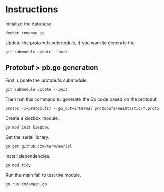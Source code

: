 # Instructions

Initialize the database.

```
docker compose up
```

Update the protobufs submodule, if you want to generate the 

```
git submodule update --init
```

## Protobuf > pb.go generation

First, update the protobufs submodule.

```
git submodule update --init
```

Then run this command tu generate the Go code based on the protobuf.

```
protoc -I=protobufs/ --go_out=internal protobufs/meshtastic/*.proto
```

Create a kiezbox module.

```
go mod init kiezbox
```

Get the serial library.
```
go get github.com/tarm/serial
```

Install dependencies.

```
go mod tidy
```

Run the main fail to test the module.
```
go run cmd/main.go
```
